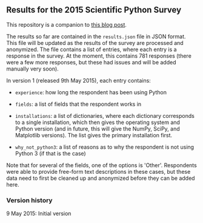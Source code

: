 Results for the 2015 Scientific Python Survey
---------------------------------------------

This repository is a companion to [this blog post](http://astrofrog.github.io/blog/2015/05/09/2015-survey-results/).

The results so far are contained in the ``results.json`` file in JSON format.
This file will be updated as the results of the survey are processed and
anonymized. The file contains a list of entries, where each entry is a response in the survey. At the moment, this contains 781 responses (there were a few more responses, but these had issues and will be added manually very soon). 

In version 1 (released 9th May 2015), each entry contains:

* ``experience``: how long the respondent has been using Python

* ``fields``: a list of fields that the respondent works in

* ``installations``: a list of dictionaries, where each dictionary
  corresponds to a single installation, which then gives the operating system
  and Python version (and in future, this will give the NumPy, SciPy, and
  Matplotlib versions). The list gives the primary installation first.

* ``why_not_python3``: a list of reasons as to why the respondent is not using Python 3 (if that is the case)

Note that for several of the fields, one of the options is 'Other'.
Respondents were able to provide free-form text descriptions in these cases,
but these data need to first be cleaned up and anonymized before they can be
added here.

### Version history

9 May 2015: Initial version







